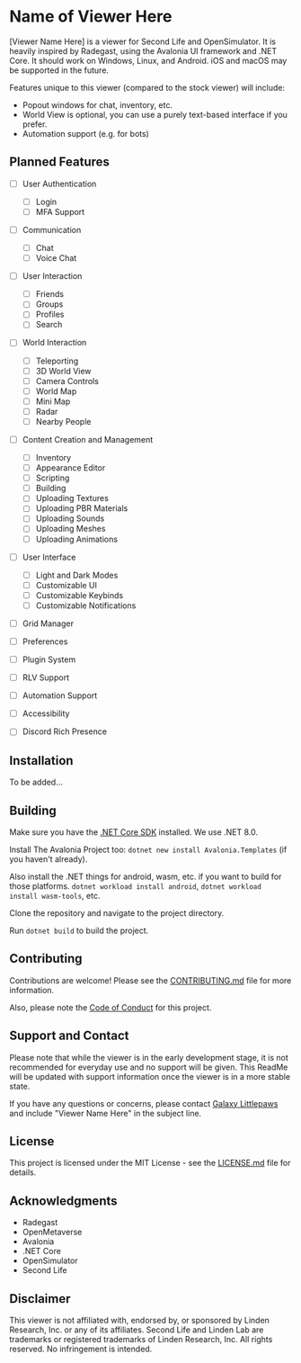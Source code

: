 # Name of Viewer Here

[Viewer Name Here] is a viewer for Second Life and OpenSimulator. It is heavily inspired by Radegast, using the Avalonia UI framework and .NET Core. It should work on Windows, Linux, and Android. iOS and macOS may be supported in the future.

Features unique to this viewer (compared to the stock viewer) will include:

- Popout windows for chat, inventory, etc.
- World View is optional, you can use a purely text-based interface if you prefer.
- Automation support (e.g. for bots)

## Planned Features

- [ ] User Authentication

  - [ ] Login
  - [ ] MFA Support

- [ ] Communication

  - [ ] Chat
  - [ ] Voice Chat

- [ ] User Interaction

  - [ ] Friends
  - [ ] Groups
  - [ ] Profiles
  - [ ] Search

- [ ] World Interaction

  - [ ] Teleporting
  - [ ] 3D World View
  - [ ] Camera Controls
  - [ ] World Map
  - [ ] Mini Map
  - [ ] Radar
  - [ ] Nearby People

- [ ] Content Creation and Management

  - [ ] Inventory
  - [ ] Appearance Editor
  - [ ] Scripting
  - [ ] Building
  - [ ] Uploading Textures
  - [ ] Uploading PBR Materials
  - [ ] Uploading Sounds
  - [ ] Uploading Meshes
  - [ ] Uploading Animations

- [ ] User Interface

  - [ ] Light and Dark Modes
  - [ ] Customizable UI
  - [ ] Customizable Keybinds
  - [ ] Customizable Notifications

- [ ] Grid Manager
- [ ] Preferences
- [ ] Plugin System
- [ ] RLV Support
- [ ] Automation Support
- [ ] Accessibility
- [ ] Discord Rich Presence

## Installation

To be added...

## Building

Make sure you have the [.NET Core SDK](https://dotnet.microsoft.com/download) installed. We use .NET 8.0.

Install The Avalonia Project too: `dotnet new install Avalonia.Templates` (if you haven't already).

Also install the .NET things for android, wasm, etc. if you want to build for those platforms.
`dotnet workload install android`, `dotnet workload install wasm-tools`, etc.

Clone the repository and navigate to the project directory.

Run `dotnet build` to build the project.

## Contributing

Contributions are welcome! Please see the [CONTRIBUTING.md](CONTRIBUTING.md) file for more information.

Also, please note the [Code of Conduct](CODE_OF_CONDUCT.md) for this project.

## Support and Contact

Please note that while the viewer is in the early development stage, it is not recommended for everyday use and no support will be given. This ReadMe will be updated with support information once the viewer is in a more stable state.

If you have any questions or concerns, please contact [Galaxy Littlepaws](mailto:galaxylittlepaws@proton.me) and include "Viewer Name Here" in the subject line.

## License

This project is licensed under the MIT License - see the [LICENSE.md](LICENSE.md) file for details.

## Acknowledgments

- Radegast
- OpenMetaverse
- Avalonia
- .NET Core
- OpenSimulator
- Second Life

## Disclaimer

This viewer is not affiliated with, endorsed by, or sponsored by Linden Research, Inc. or any of its affiliates. Second Life and Linden Lab are trademarks or registered trademarks of Linden Research, Inc. All rights reserved. No infringement is intended.
